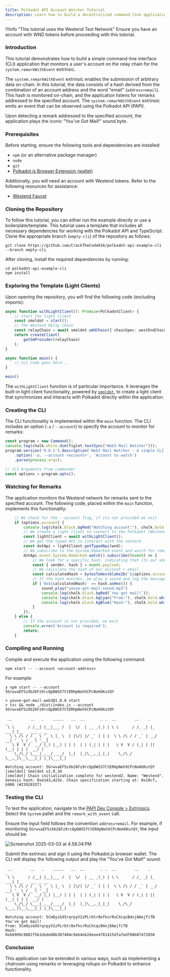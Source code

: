 ```yaml
---
title: Polkadot API Account Watcher Tutorial
description: Learn how to build a decentralized command-line application using the Polkadot API.
---
```


!!!info "This tutorial uses the Westend Test Network"
    Ensure you have an account with WND tokens before proceeding with this tutorial.

### Introduction

This tutorial demonstrates how to build a simple command-line interface (CLI) application that monitors a user's account on the relay chain for the `system.remarkWithEvent` extrinsic.

The `system.remarkWithEvent` extrinsic enables the submission of arbitrary data on-chain. In this tutorial, the data consists of a hash derived from the combination of an account address and the word "email" (`address+email`). This hash is monitored on-chain, and the application listens for remarks addressed to the specified account. The `system.remarkWithEvent` extrinsic emits an event that can be observed using the Polkadot API (PAPI).

Upon detecting a remark addressed to the specified account, the application plays the iconic "You've Got Mail!" sound byte.

### Prerequisites

Before starting, ensure the following tools and dependencies are installed:

- `npm` (or an alternative package manager)
- `node`
- `git`
- [Polkadot.js Browser Extension (wallet)](https://polkadot.js.org/extension/)

Additionally, you will need an account with Westend tokens. Refer to the following resources for assistance:

- [Westend Faucet](https://faucet.polkadot.io/westend)

### Cloning the Repository

To follow this tutorial, you can either run the example directly or use a boilerplate/template. This tutorial uses a template that includes all necessary dependencies for working with the Polkadot API and TypeScript. Clone the appropriate branch (`empty-cli`) of the repository as follows:

```shell
git clone https://github.com/CrackTheCode016/polkadot-api-example-cli --branch empty-cli
```

After cloning, install the required dependencies by running:

```shell
cd polkadot-api-example-cli
npm install
```

### Exploring the Template (Light Clients)

Upon opening the repository, you will find the following code (excluding imports):

```typescript
async function withLightClient(): Promise<PolkadotClient> {
    // Start the light client
    const smoldot = start();
    // The Westend Relay Chain
    const relayChain = await smoldot.addChain({ chainSpec: westEndChainSpec })
    return createClient(
        getSmProvider(relayChain)
    );
}

async function main() {
    // CLI Code goes here...
}

main()
```

The `withLightClient` function is of particular importance. It leverages the built-in light client functionality, powered by [`smoldot`](https://github.com/smol-dot/smoldot), to create a light client that synchronizes and interacts with Polkadot directly within the application.

### Creating the CLI

The CLI functionality is implemented within the `main` function. The CLI includes an option (`-a` / `--account`) to specify the account to monitor for remarks:

```ts
const program = new Command();
console.log(chalk.white.dim(figlet.textSync("Web3 Mail Watcher")));
program.version('0.0.1').description('Web3 Mail Watcher - A simple CLI tool to watch for remarks on Polkadot network');
    .option('-a, --account <account>', 'Account to watch')
    .parse(process.argv);

// CLI Arguments from commander
const options = program.opts();
```

### Watching for Remarks

The application monitors the Westend network for remarks sent to the specified account. The following code, placed within the `main` function, implements this functionality:

```typescript
    // We check for the --account flag, if its not provided we exit
    if (options.account) {
        console.log(chalk.black.bgRed("Watching account:"), chalk.bold.whiteBright(options.account));
        // We create a light client to connect to the Polkadot (Westend) network
        const lightClient = await withLightClient();
        // We get the typed API to interact with the network
        const dotApi = lightClient.getTypedApi(wnd);
        // We subscribe to the System.Remarked event and watch for remarks from our account
        dotApi.event.System.Remarked.watch().subscribe((event) => {
            // We look for a specific hash, indicating that its our address + an email
            const { sender, hash } = event.payload;
            // We calculate the hash of our account + email
            const calculatedHash = bytesToHex(blake2b(`${options.account}+email`, { dkLen: 32 }));
            // If the hash matches, we play a sound and log the message - You got mail!
            if (`0x${calculatedHash}` == hash.asHex()) {
                sound.play("youve-got-mail-sound.mp3")
                console.log(chalk.black.bgRed(`You got mail!`));
                console.log(chalk.black.bgCyan("From:"), chalk.bold.whiteBright(sender.toString()));
                console.log(chalk.black.bgBlue("Hash:"), chalk.bold.whiteBright(hash.asHex()));
            }
        });
    } else {
        // If the account is not provided, we exit
        console.error('Account is required');
        return;
    }
```

### Compiling and Running

Compile and execute the application using the following command:

```shell
npm start -- --account <account-address>
```

For example:

```shell
❯ npm start -- --account 5GrwvaEF5zXb26Fz9rcQpDWS57CtERHpNehXCPcNoHGKutQY

> youve-got-mail-web3@1.0.0 start
> tsc && node ./dist/index.js --account 5GrwvaEF5zXb26Fz9rcQpDWS57CtERHpNehXCPcNoHGKutQY

 __        __   _    _____   __  __       _ _  __        __    _       _
 \ \      / /__| |__|___ /  |  \/  | __ _(_) | \ \      / /_ _| |_ ___| |__   ___ _ __
  \ \ /\ / / _ \ '_ \ |_ \  | |\/| |/ _` | | |  \ \ /\ / / _` | __/ __| '_ \ / _ \ '__|
   \ V  V /  __/ |_) |__) | | |  | | (_| | | |   \ V  V / (_| | || (__| | | |  __/ |
    \_/\_/ \___|_.__/____/  |_|  |_|\__,_|_|_|    \_/\_/ \__,_|\__\___|_| |_|\___|_|

Watching account: 5GrwvaEF5zXb26Fz9rcQpDWS57CtERHpNehXCPcNoHGKutQY
[smoldot] Smoldot v2.0.34
[smoldot] Chain initialization complete for westend2. Name: "Westend". Genesis hash: 0xe143…423e. Chain specification starting at: 0x10cf…b908 (#23920337)
```

### Testing the CLI

To test the application, navigate to the [PAPI Dev Console > Extrinsics](https://dev.papi.how/extrinsics#networkId=westend&endpoint=light-client). Select the `System` pallet and the `remark_with_event` call.

Ensure the input field follows the convention `address+email`. For example, if monitoring `5GrwvaEF5zXb26Fz9rcQpDWS57CtERHpNehXCPcNoHGKutQY`, the input should be:

![Screenshot 2025-03-03 at 4.58.04 PM](https://hackmd.io/_uploads/S1nx8omo1x.png)

Submit the extrinsic and sign it using the Polkadot.js browser wallet. The CLI will display the following output and play the "You've Got Mail!" sound:

```
 __        __   _    _____   __  __       _ _  __        __    _       _
 \ \      / /__| |__|___ /  |  \/  | __ _(_) | \ \      / /_ _| |_ ___| |__   ___ _ __
  \ \ /\ / / _ \ '_ \ |_ \  | |\/| |/ _` | | |  \ \ /\ / / _` | __/ __| '_ \ / _ \ '__|
   \ V  V /  __/ |_) |__) | | |  | | (_| | | |   \ V  V / (_| | || (__| | | |  __/ |
    \_/\_/ \___|_.__/____/  |_|  |_|\__,_|_|_|    \_/\_/ \__,_|\__\___|_| |_|\___|_|

Watching account: 5Cm8yiG45rqrpyV2zPLrbtr8efksrRuCXcqcB4xj8AejfcTB
You've got mail!
From: 5Cm8yiG45rqrpyV2zPLrbtr8efksrRuCXcqcB4xj8AejfcTB
Hash: 0xb6999c9082f5b1dede08b387404c9eb4eb2deee4781415dfa7edf08b87472050
```

### Conclusion

This application can be extended in various ways, such as implementing a chatroom using remarks or leveraging rollups on Polkadot to enhance functionality.